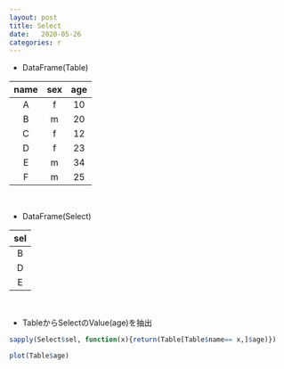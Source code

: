 ```yaml
---
layout: post
title: Select
date:   2020-05-26
categories: r
---
```


* DataFrame(Table)

|name|sex|age|
|:-:|:-:|:-:|
|A|f|10|
|B|m|20|
|C|f|12|
|D|f|23|
|E|m|34|
|F|m|25|

<br>

* DataFrame(Select)

|sel|
|:-:|
|B|
|D|
|E|

<br>

* TableからSelectのValue(age)を抽出

```r
sapply(Select$sel, function(x){return(Table[Table$name== x,]$age)})

plot(Table$age)
```
